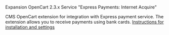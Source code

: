 Expansion OpenCart 2.3.x Service "Express Payments: Internet Acquire"
<p> CMS OpenCart extension for integration with Express payment service. The extension allows you to receive payments using bank cards. </ P>
<a href="httpps://express-pay.by/cms-extensions/opencart#2_3_x"> Instructions for installation and settings </a>
